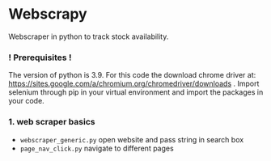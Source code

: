 # Webscrapy
Webscraper in python to track stock availability.
### ! Prerequisites !
The version of python is 3.9.
For this code the download chrome driver at: https://sites.google.com/a/chromium.org/chromedriver/downloads .
Import selenium through pip in your virtual environment and import the packages in your code.

### 1. web scraper basics
- `webscraper_generic.py` open website and pass string in search box 
- `page_nav_click.py` navigate to different pages
